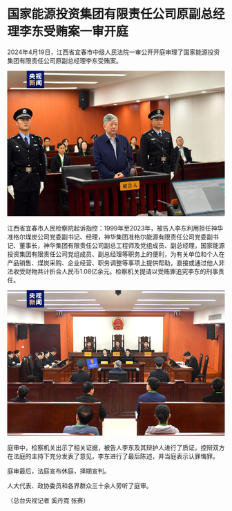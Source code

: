 # 国家能源投资集团有限责任公司原副总经理李东受贿案一审开庭

2024年4月19日，江西省宜春市中级人民法院一审公开开庭审理了国家能源投资集团有限责任公司原副总经理李东受贿案。

![b617316d5ffa47d068312604c166fee3.jpg](https://raw.githubusercontent.com/qqhsx/qqnews_image/main/2024/04/19/国家能源投资集团有限责任公司原副总经理李东受贿案一审开庭/b617316d5ffa47d068312604c166fee3.jpg)

江西省宜春市人民检察院起诉指控：1999年至2023年，被告人李东利用担任神华准格尔煤炭公司党委副书记、经理，神华集团准格尔能源有限责任公司党委副书记、董事长，神华集团有限责任公司副总工程师及党组成员、副总经理，国家能源投资集团有限责任公司党组成员、副总经理等职务上的便利，为有关单位和个人在产品销售、煤炭采购、企业经营、职务调整等事项上提供帮助，直接或通过他人非法收受财物共计折合人民币1.08亿余元。检察机关提请以受贿罪追究李东的刑事责任。

![d1bd44f7313b5a37dd90b38965ed8852.jpg](https://raw.githubusercontent.com/qqhsx/qqnews_image/main/2024/04/19/国家能源投资集团有限责任公司原副总经理李东受贿案一审开庭/d1bd44f7313b5a37dd90b38965ed8852.jpg)

庭审中，检察机关出示了相关证据，被告人李东及其辩护人进行了质证，控辩双方在法庭的主持下充分发表了意见，李东进行了最后陈述，并当庭表示认罪悔罪。

庭审最后，法庭宣布休庭，择期宣判。

人大代表、政协委员和各界群众三十余人旁听了庭审。

（总台央视记者 奚丹霓 张赛）

